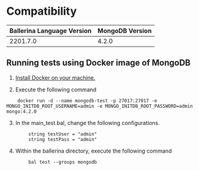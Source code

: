 # Compatibility

| Ballerina Language Version  | MongoDB Version |
| ----------------------------| ----------------|
|  2201.7.0            |   4.2.0         |

## Running tests using Docker image of MongoDB

1. [Install Docker on your machine.](https://docs.docker.com/get-docker/)

2. Execute the following command

```shell script
    docker run -d --name mongodb-test -p 27017:27017 -e MONGO_INITDB_ROOT_USERNAME=admin -e MONGO_INITDB_ROOT_PASSWORD=admin mongo:4.2.0
```

3. In the main_test.bal, change the following configurations.
```ballerina
        string testUser = "admin"
        string testPass = "admin"
```

4. Within the ballerina directory, execute the following command
```shell script
        bal test --groups mongodb
```
